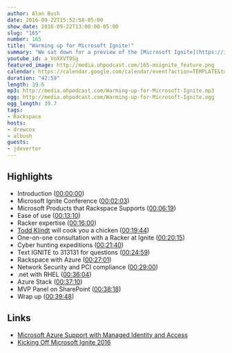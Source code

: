 ```yaml
---
author: Alan Bush
date: 2016-09-22T15:52:58-05:00
show_date: 2016-09-22T13:00:00-05:00
slug: "165"
number: 165
title: "Warming up for Microsoft Ignite!"
summary: "We sat down for a preview of the [Microsoft Ignite](https://ignite.microsoft.com/) conference with Jeff DeVerter, the Chief Technologist for Microsoft Private Cloud here at Rackspace. Jeff covered all the ways Ignite attendees can engage with Rackspace to make the most of our expertise in Azure, Microsoft Private Cloud, SharePoint, Office and Security."
youtube_id: a_VoXXVT9Sg
featured_image: http://media.ohpodcast.com/165-msignite_feature.png
calendar: https://calendar.google.com/calendar/event?action=TEMPLATE&tmeid=bzBuN3A1OWZja2FuajhjdmZsMW1xZHI1ZDggZmxwOXFtZW9mYWYwNTM4anU1Y21sb3Vic29AZw&tmsrc=flp9qmeofaf0538ju5cmloubso%40group.calendar.google.com
duration: "42:59"
length: 39.6
mp3: http://media.ohpodcast.com/Warming-up-for-Microsoft-Ignite.mp3
ogg: http://media.ohpodcast.com/Warming-up-for-Microsoft-Ignite.ogg
ogg_length: 39.7
tags:
- Rackspace
hosts:
- drewcox
- albush
guests:
- jdeverter
---
```

<!--more-->

## Highlights

- Introduction ([00:00:00](https://youtu.be/a_VoXXVT9Sg?t=00h00m00s))
- Microsoft Ignite Conference ([00:02:03](https://youtu.be/a_VoXXVT9Sg?t=00h02m03s))
- Microsoft Products that Rackspace Supports ([00:06:19](https://youtu.be/a_VoXXVT9Sg?t=00h06m19s))
- Ease of use ([00:13:10](https://youtu.be/a_VoXXVT9Sg?t=00h13m10s))
- Racker expertise ([00:16:00](https://youtu.be/a_VoXXVT9Sg?t=00h16m00s))
- [Todd Klindt](https://twitter.com/ToddKlindt) will cook you a chicken ([00:19:44](https://youtu.be/a_VoXXVT9Sg?t=00h19m44s))
- One-on-one consultation with a Racker at Ignite ([00:20:15](https://youtu.be/a_VoXXVT9Sg?t=00h20m15s))
- Cyber hunting expeditions ([00:21:40](https://youtu.be/a_VoXXVT9Sg?t=00h21m40s))
- Text IGNITE to 313131 for questions ([00:24:59](https://youtu.be/a_VoXXVT9Sg?t=00h24m59s))
- Rackspace with Azure ([00:27:01](https://youtu.be/a_VoXXVT9Sg?t=00h27m01s))
- Network Security and PCI compliance ([00:29:00](https://youtu.be/a_VoXXVT9Sg?t=00h29m00s))
- .net with RHEL ([00:36:04](https://youtu.be/a_VoXXVT9Sg?t=00h36m04s))
- Azure Stack ([00:37:10](https://youtu.be/a_VoXXVT9Sg?t=00h37m10s))
- MVP Panel on SharePoint ([00:38:18](https://youtu.be/a_VoXXVT9Sg?t=00h38m18s))
- Wrap up ([00:39:48](https://youtu.be/a_VoXXVT9Sg?t=00h39m48s))

## Links

- [Microsoft Azure Support with Managed Identity and Access](https://blog.rackspace.com/rackspace-expands-microsoft-azure-support-managed-identity-access)
- [Kicking Off Microsoft Ignite 2016](https://blog.rackspace.com/kicking-off-microsoft-ignite-2016)
